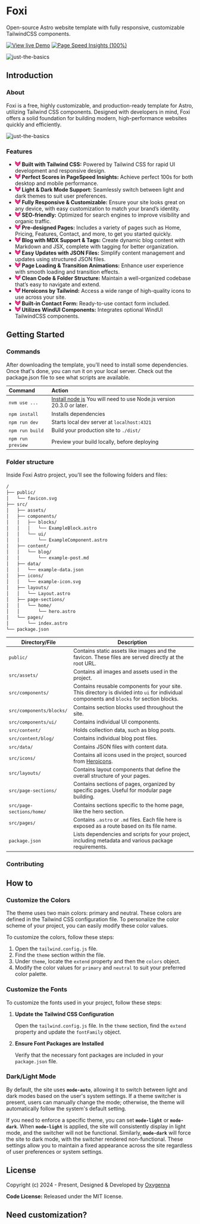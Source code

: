 # Foxi

Open-source Astro website template with fully responsive, customizable TailwindCSS components.

[![View live Demo](https://oxygenna-themes.b-cdn.net/foxi-astro/demo-button.svg)](https://foxi-astro-theme.vercel.app/)
[![Page Speed Insights (100%)](https://oxygenna-themes.b-cdn.net/foxi-astro/insights-button.svg)](https://pagespeed.web.dev/analysis/https-foxi-astro-theme-vercel-app/n6wcy1dso0?form_factor=mobile)

![just-the-basics](https://oxygenna-themes.b-cdn.net/foxi-astro/foxi.png)

## Introduction

### About

Foxi is a free, highly customizable, and production-ready template for Astro, utilizing Tailwind CSS components. Designed with developers in mind, Foxi offers a solid foundation for building modern, high-performance websites quickly and efficiently.

![just-the-basics](https://oxygenna-themes.b-cdn.net/foxi-astro/pagespeedscore.svg)

### Features

- <img src="./public/logo.svg" alt="Logo Icon" width="14" height="14" /> **Built with Tailwind CSS:** Powered by Tailwind CSS for rapid UI development and responsive design.
- <img src="./public/logo.svg" alt="Logo Icon" width="14" height="14" /> **Perfect Scores in PageSpeed Insights:** Achieve perfect 100s for both desktop and mobile performance.
- <img src="./public/logo.svg" alt="Logo Icon" width="14" height="14" /> **Light & Dark Mode Support:** Seamlessly switch between light and dark themes to suit user preferences.
- <img src="./public/logo.svg" alt="Logo Icon" width="14" height="14" /> **Fully Responsive & Customizable:** Ensure your site looks great on any device, with easy customization to match your brand’s identity.
- <img src="./public/logo.svg" alt="Logo Icon" width="14" height="14" /> **SEO-friendly:** Optimized for search engines to improve visibility and organic traffic.
- <img src="./public/logo.svg" alt="Logo Icon" width="14" height="14" /> **Pre-designed Pages:** Includes a variety of pages such as Home, Pricing, Features, Contact, and more, to get you started quickly.
- <img src="./public/logo.svg" alt="Logo Icon" width="14" height="14" /> **Blog with MDX Support & Tags:** Create dynamic blog content with Markdown and JSX, complete with tagging for better organization.
- <img src="./public/logo.svg" alt="Logo Icon" width="14" height="14" /> **Easy Updates with JSON Files:** Simplify content management and updates using structured JSON files.
- <img src="./public/logo.svg" alt="Logo Icon" width="14" height="14" /> **Page Loading & Transition Animations:** Enhance user experience with smooth loading and transition effects.
- <img src="./public/logo.svg" alt="Logo Icon" width="14" height="14" /> **Clean Code & Folder Structure:** Maintain a well-organized codebase that’s easy to navigate and extend.
- <img src="./public/logo.svg" alt="Logo Icon" width="14" height="14" /> **Heroicons by Tailwind:** Access a wide range of high-quality icons to use across your site.
- <img src="./public/logo.svg" alt="Logo Icon" width="14" height="14" /> **Built-in Contact Form:** Ready-to-use contact form included.
- <img src="./public/logo.svg" alt="Logo Icon" width="14" height="14" /> **Utilizes WindUI Components:** Integrates optional WindUI TailwindCSS components.

## Getting Started

### Commands

After downloading the template, you'll need to install some dependencies. Once that's done, you can run it on your local server. Check out the package.json file to see what scripts are available.

| Command           | Action                                                                                                   |
| :---------------- | :------------------------------------------------------------------------------------------------------- |
| `nvm use ...`     | [Install node js](https://nodejs.org/en/download/) You will need to use Node.js version 20.3.0 or later. |
| `npm install`     | Installs dependencies                                                                                    |
| `npm run dev`     | Starts local dev server at `localhost:4321`                                                              |
| `npm run build`   | Build your production site to `./dist/`                                                                  |
| `npm run preview` | Preview your build locally, before deploying                                                             |

### Folder structure

Inside Foxi Astro project, you'll see the following folders and files:

```plaintext
/
├── public/
│   └── favicon.svg
├── src/
│   ├── assets/
│   ├── components/
│   │   ├── blocks/
│   │   │   └── ExampleBlock.astro
│   │   └── ui/
│   │       └── ExampleComponent.astro
│   ├── content/
│   │   └── blog/
│   │       └── example-post.md
│   ├── data/
│   │   └── example-data.json
│   ├── icons/
│   │   └── example-icon.svg
│   ├── layouts/
│   │   └── Layout.astro
│   ├── page-sections/
│   │   └── home/
│   │       └── hero.astro
│   └── pages/
│       └── index.astro
└── package.json
```

| Directory/File            | Description                                                                                                                                |
| ------------------------- | ------------------------------------------------------------------------------------------------------------------------------------------ |
| `public/`                 | Contains static assets like images and the favicon. These files are served directly at the root URL.                                       |
| `src/assets/`             | Contains all images and assets used in the project.                                                                                        |
| `src/components/`         | Contains reusable components for your site. This directory is divided into `ui` for individual components and `blocks` for section blocks. |
| `src/components/blocks/`  | Contains section blocks used throughout the site.                                                                                          |
| `src/components/ui/`      | Contains individual UI components.                                                                                                         |
| `src/content/`            | Holds collection data, such as blog posts.                                                                                                 |
| `src/content/blog/`       | Contains individual blog post files.                                                                                                       |
| `src/data/`               | Contains JSON files with content data.                                                                                                     |
| `src/icons/`              | Contains all icons used in the project, sourced from [Heroicons](https://heroicons.com/).                                                  |
| `src/layouts/`            | Contains layout components that define the overall structure of your pages.                                                                |
| `src/page-sections/`      | Contains sections of pages, organized by specific pages. Useful for modular page building.                                                 |
| `src/page-sections/home/` | Contains sections specific to the home page, like the hero section.                                                                        |
| `src/pages/`              | Contains `.astro` or `.md` files. Each file here is exposed as a route based on its file name.                                             |
| `package.json`            | Lists dependencies and scripts for your project, including metadata and various package requirements.                                      |

### Contributing

## How to

### Customize the Colors

The theme uses two main colors: primary and neutral. These colors are defined in the Tailwind CSS configuration file. To personalize the color scheme of your project, you can easily modify these color values.

To customize the colors, follow these steps:

1. Open the `tailwind.config.js` file.
2. Find the `theme` section within the file.
3. Under `theme`, locate the `extend` property and then the `colors` object.
4. Modify the color values for `primary` and `neutral` to suit your preferred color palette.

### Customize the Fonts

To customize the fonts used in your project, follow these steps:

1. **Update the Tailwind CSS Configuration**

   Open the `tailwind.config.js` file. In the `theme` section, find the `extend` property and update the `fontFamily` object.

2. **Ensure Font Packages are Installed**

   Verify that the necessary font packages are included in your `package.json` file.

### Dark/Light Mode

By default, the site uses **`mode-auto`**, allowing it to switch between light and dark modes based on the user's system settings. If a theme switcher is present, users can manually change the mode; otherwise, the theme will automatically follow the system's default setting.

If you need to enforce a specific theme, you can set **`mode-light`** or **`mode-dark`**. When **`mode-light`** is applied, the site will consistently display in light mode, and the switcher will not be functional. Similarly, **`mode-dark`** will force the site to dark mode, with the switcher rendered non-functional. These settings allow you to maintain a fixed appearance across the site regardless of user preferences or system settings.

## License

Copyright (c) 2024 - Present, Designed & Developed by [Oxygenna](#)

**Code License:** Released under the MIT license.

## Need customization?
